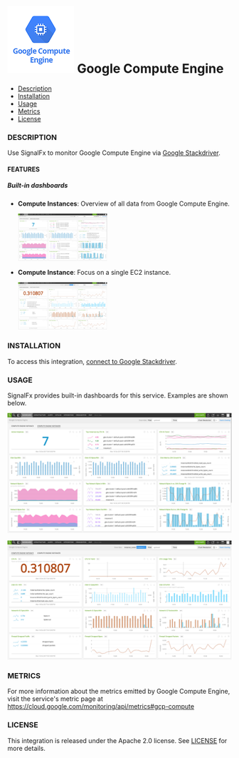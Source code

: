 # ![](./img/integration_googlecomputeengine.png) Google Compute Engine

- [Description](#description)
- [Installation](#installation)
- [Usage](#usage)
- [Metrics](#metrics)
- [License](#license)

### DESCRIPTION

Use SignalFx to monitor Google Compute Engine via [Google Stackdriver](https://github.com/signalfx/integrations/tree/master/gcp)[](sfx_link:gcp).

#### FEATURES

##### Built-in dashboards

- **Compute Instances**: Overview of all data from Google Compute Engine.

  [<img src='./img/compute_instances.png' width=200px>](./img/compute_instances.png)

- **Compute Instance**: Focus on a single EC2 instance.

  [<img src='./img/compute_instance.png' width=200px>](./img/compute_instance.png)

### INSTALLATION

To access this integration, [connect to Google Stackdriver](https://github.com/signalfx/integrations/tree/master/gcp)[](sfx_link:gcp).

### USAGE
SignalFx provides built-in dashboards for this service. Examples are shown below.

![](./img/compute_instances.png)

![](./img/compute_instance.png)

### METRICS

For more information about the metrics emitted by Google Compute Engine, visit the service's metric page at https://cloud.google.com/monitoring/api/metrics#gcp-compute

### LICENSE

This integration is released under the Apache 2.0 license. See [LICENSE](./LICENSE) for more details.
